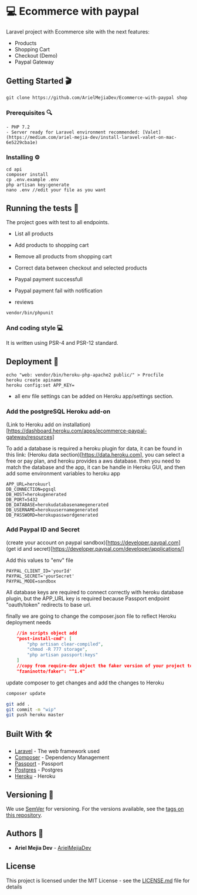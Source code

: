 # 💻 Ecommerce with paypal

Laravel project with Ecommerce site with the next features:

- Products
- Shopping Cart
- Checkout (Demo)
- Paypal Gateway

## Getting Started 🎬

```
git clone https://github.com/ArielMejiaDev/Ecommerce-with-paypal shop
```

### Prerequisites 🔍

    - PHP 7.2 
    - Server ready for Laravel environment recommended: [Valet](https://medium.com/ariel-mejia-dev/install-laravel-valet-on-mac-6e5229cba1e)

### Installing ⚙️

```
cd api
composer install 
cp .env.example .env 
php artisan key:generate
nano .env //edit your file as you want
```

## Running the tests 🧪

The project goes with test to all endpoints.

- List all products
- Add products to shopping cart
- Remove all products from shopping cart
- Correct data between checkout and selected products
- Paypal payment successfull
- Paypal payment fail with notification

- reviews
```
vendor/bin/phpunit
```

### And coding style 💻

It is written using PSR-4 and PSR-12 standard.

## Deployment 🚀
```
echo "web: vendor/bin/heroku-php-apache2 public/" > Procfile
heroku create apiname
heroku config:set APP_KEY=
```
* all env file settings can be added on Heroku app/settings section.

### Add the postgreSQL Heroku add-on

(Link to Heroku add on installation)[https://dashboard.heroku.com/apps/ecommerce-paypal-gateway/resources]

To add a database is required a heroku plugin for data, it can be found 
in this link: (Heroku data section)[https://data.heroku.com], you can select a free or pay plan, and heroku provides a aws database.
then you need to match the database and the app, it can be handle in Heroku GUI, 
and then add some environment variables to heroku app 

```env
APP_URL=herokuurl
DB_CONNECTION=pgsql
DB_HOST=herokugenerated
DB_PORT=5432
DB_DATABASE=herokudatabasenamegenerated
DB_USERNAME=herokuusernamegenerated
DB_PASSWORD=herokupasswordgenerated
```
### Add Paypal ID and Secret

(create your account on paypal sandbox)[https://developer.paypal.com]
(get id and secret)[https://developer.paypal.com/developer/applications/]

Add this values to "env" file

```env
PAYPAL_CLIENT_ID='yourId'
PAYPAL_SECRET='yourSecret'
PAYPAL_MODE=sandbox
```

All database keys are required to connect correctly with heroku database plugin, 
but the APP_URL key is required because Passport endpoint "oauth/token" redirects to base url.

finally we are going to change the composer.json file to reflect Heroku deployment needs

```json
    //in scripts object add
    "post-install-cmd": [ 
        "php artisan clear-compiled",
        "chmod -R 777 storage", 
        "php artisan passport:keys"
    ]
    //copy from require-dev object the faker version of your project to required object
    "fzaninotto/faker": "^1.4"
```

update composer to get changes and add the changes to Heroku

```php
composer update
```

```bash
git add .
git commit -m "wip"
git push heroku master
```

## Built With 🛠️

* [Laravel](https://github.com/laravel/laravel) - The web framework used
* [Composer](https://getcomposer.org/) - Dependency Management
* [Passport](https://laravel.com/docs/6.x/passport) - Passport
* [Postgres](https://www.postgresql.org/) - Postgres
* [Heroku](https://devcenter.heroku.com/articles/getting-started-with-laravel) - Heroku

## Versioning 🔢

We use [SemVer](http://semver.org/) for versioning. For the versions available, see the [tags on this repository](https://github.com/your/project/tags). 

## Authors 🧔

* **Ariel Mejia Dev** - [ArielMejiaDev](https://github.com/ArielMejiaDev)

## License

This project is licensed under the MIT License - see the [LICENSE.md](LICENSE.md) file for details
